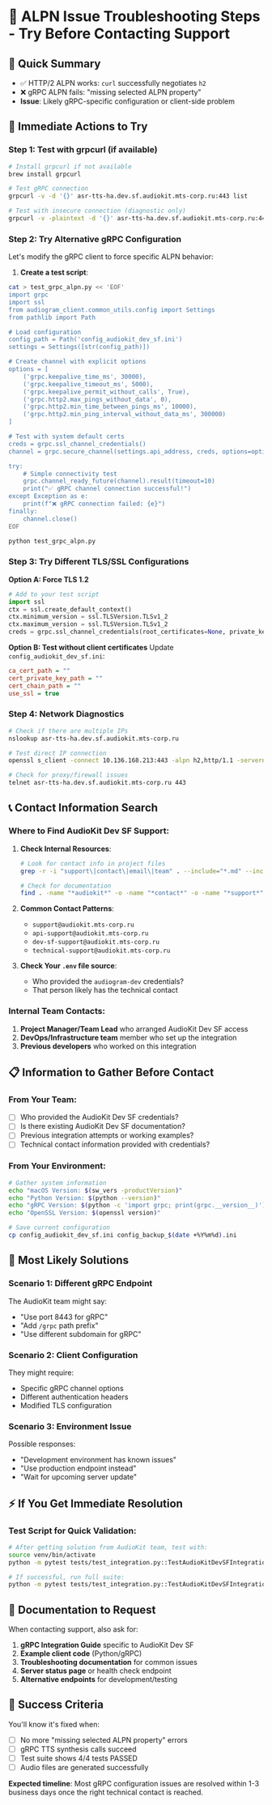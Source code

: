 # 🔧 ALPN Issue Troubleshooting Steps - Try Before Contacting Support

## 🎯 **Quick Summary**
- ✅ HTTP/2 ALPN works: `curl` successfully negotiates `h2`
- ❌ gRPC ALPN fails: "missing selected ALPN property"
- **Issue**: Likely gRPC-specific configuration or client-side problem

## 🚀 **Immediate Actions to Try**

### **Step 1: Test with grpcurl (if available)**
```bash
# Install grpcurl if not available
brew install grpcurl

# Test gRPC connection
grpcurl -v -d '{}' asr-tts-ha.dev.sf.audiokit.mts-corp.ru:443 list

# Test with insecure connection (diagnostic only)
grpcurl -v -plaintext -d '{}' asr-tts-ha.dev.sf.audiokit.mts-corp.ru:443 list
```

### **Step 2: Try Alternative gRPC Configuration**
Let's modify the gRPC client to force specific ALPN behavior:

1. **Create a test script**:
```bash
cat > test_grpc_alpn.py << 'EOF'
import grpc
import ssl
from audiogram_client.common_utils.config import Settings
from pathlib import Path

# Load configuration
config_path = Path('config_audiokit_dev_sf.ini')
settings = Settings([str(config_path)])

# Create channel with explicit options
options = [
    ('grpc.keepalive_time_ms', 30000),
    ('grpc.keepalive_timeout_ms', 5000),
    ('grpc.keepalive_permit_without_calls', True),
    ('grpc.http2.max_pings_without_data', 0),
    ('grpc.http2.min_time_between_pings_ms', 10000),
    ('grpc.http2.min_ping_interval_without_data_ms', 300000)
]

# Test with system default certs
creds = grpc.ssl_channel_credentials()
channel = grpc.secure_channel(settings.api_address, creds, options=options)

try:
    # Simple connectivity test
    grpc.channel_ready_future(channel).result(timeout=10)
    print("✅ gRPC channel connection successful!")
except Exception as e:
    print(f"❌ gRPC connection failed: {e}")
finally:
    channel.close()
EOF

python test_grpc_alpn.py
```

### **Step 3: Try Different TLS/SSL Configurations**

**Option A: Force TLS 1.2**
```python
# Add to your test script
import ssl
ctx = ssl.create_default_context()
ctx.minimum_version = ssl.TLSVersion.TLSv1_2
ctx.maximum_version = ssl.TLSVersion.TLSv1_2
creds = grpc.ssl_channel_credentials(root_certificates=None, private_key=None, certificate_chain=None)
```

**Option B: Test without client certificates**
Update `config_audiokit_dev_sf.ini`:
```ini
ca_cert_path = ""
cert_private_key_path = ""
cert_chain_path = ""
use_ssl = true
```

### **Step 4: Network Diagnostics**
```bash
# Check if there are multiple IPs
nslookup asr-tts-ha.dev.sf.audiokit.mts-corp.ru

# Test direct IP connection
openssl s_client -connect 10.136.168.213:443 -alpn h2,http/1.1 -servername asr-tts-ha.dev.sf.audiokit.mts-corp.ru

# Check for proxy/firewall issues
telnet asr-tts-ha.dev.sf.audiokit.mts-corp.ru 443
```

## 📞 **Contact Information Search**

### **Where to Find AudioKit Dev SF Support**:

1. **Check Internal Resources**:
   ```bash
   # Look for contact info in project files
   grep -r -i "support\|contact\|email\|team" . --include="*.md" --include="*.txt" --include="*.ini"
   
   # Check for documentation
   find . -name "*audiokit*" -o -name "*contact*" -o -name "*support*"
   ```

2. **Common Contact Patterns**:
   - `support@audiokit.mts-corp.ru`
   - `api-support@audiokit.mts-corp.ru` 
   - `dev-sf-support@audiokit.mts-corp.ru`
   - `technical-support@audiokit.mts-corp.ru`

3. **Check Your `.env` file source**:
   - Who provided the `audiogram-dev` credentials?
   - That person likely has the technical contact

### **Internal Team Contacts**:
1. **Project Manager/Team Lead** who arranged AudioKit Dev SF access
2. **DevOps/Infrastructure team** member who set up the integration
3. **Previous developers** who worked on this integration

## 📋 **Information to Gather Before Contact**

### **From Your Team**:
- [ ] Who provided the AudioKit Dev SF credentials?
- [ ] Is there existing AudioKit Dev SF documentation?
- [ ] Previous integration attempts or working examples?
- [ ] Technical contact information provided with credentials?

### **From Your Environment**:
```bash
# Gather system information
echo "macOS Version: $(sw_vers -productVersion)"
echo "Python Version: $(python --version)"
echo "gRPC Version: $(python -c 'import grpc; print(grpc.__version__)')"
echo "OpenSSL Version: $(openssl version)"

# Save current configuration
cp config_audiokit_dev_sf.ini config_backup_$(date +%Y%m%d).ini
```

## 🎯 **Most Likely Solutions**

### **Scenario 1: Different gRPC Endpoint**
The AudioKit team might say:
- "Use port 8443 for gRPC"
- "Add `/grpc` path prefix"
- "Use different subdomain for gRPC"

### **Scenario 2: Client Configuration**
They might require:
- Specific gRPC channel options
- Different authentication headers
- Modified TLS configuration

### **Scenario 3: Environment Issue**
Possible responses:
- "Development environment has known issues"
- "Use production endpoint instead"
- "Wait for upcoming server update"

## ⚡ **If You Get Immediate Resolution**

### **Test Script for Quick Validation**:
```bash
# After getting solution from AudioKit team, test with:
source venv/bin/activate
python -m pytest tests/test_integration.py::TestAudioKitDevSFIntegration::test_dev_sf_tts_gandzhaev_voice -v -s

# If successful, run full suite:
python -m pytest tests/test_integration.py::TestAudioKitDevSFIntegration -v
```

## 📝 **Documentation to Request**

When contacting support, also ask for:
1. **gRPC Integration Guide** specific to AudioKit Dev SF
2. **Example client code** (Python/gRPC)
3. **Troubleshooting documentation** for common issues
4. **Server status page** or health check endpoint
5. **Alternative endpoints** for development/testing

## 🎉 **Success Criteria**

You'll know it's fixed when:
- [ ] No more "missing selected ALPN property" errors
- [ ] gRPC TTS synthesis calls succeed
- [ ] Test suite shows 4/4 tests PASSED
- [ ] Audio files are generated successfully

**Expected timeline**: Most gRPC configuration issues are resolved within 1-3 business days once the right technical contact is reached.

